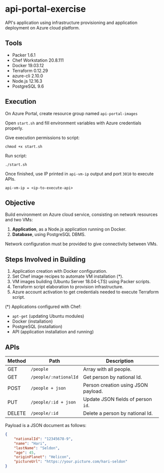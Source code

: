 # api-portal-exercise

API's application using infrastructure provisioning and application deployment on Azure cloud platform.

## Tools

- Packer 1.6.1
- Chef Workstation 20.8.111
- Docker 19.03.12
- Terraform 0.12.29
- azure-cli 2.10.0
- Node.js 12.16.3
- PostgreSQL 9.6

## Execution

On Azure Portal, create resource group named `api-portal-images`

Open `start.sh` and fill environment variables with Azure credentials properly.

Give execution permissions to script:

```
chmod +x start.sh
```

Run script:

```
./start.sh
```

Once finished, use IP printed in `api-vm-ip` output and port `3010` to execute APIs.

```
api-vm-ip = <ip-to-execute-api>
```

## Objective

Build environment on Azure cloud service, consisting on network resources and two VMs:

1. **Application**, as a Node.js application running on Docker.
2. **Database**, using PostgreSQL DBMS.

Network configuration must be provided to give connectivity between VMs.

## Steps Involved in Building

1. Application creation with Docker configuration.
2. Set Chef image recipes to automate VM installation (*).
3. VM images building (Ubuntu Server 18.04-LTS) using Packer scripts.
4. Terraform script elaboration to provision infrastructure.
5. Azure account activation to get credentials needed to execute Terraform script.

(*) Applications configured with Chef:

- `apt-get` (updating Ubuntu modules)
- Docker (installation)
- PostgreSQL (installation)
- API (application installation and running)

## APIs

| Method | Path | Description |
| ------ | ---- | ----------- |
| GET | `/people` | Array with all people. |
| GET | `/people/:nationalId` | Get person by national Id. |
| POST | `/people + json` | Person creation using JSON payload. |
| PUT | `/people/:id + json` | Update JSON fields of person `id`. |
| DELETE | `/people/:id` | Delete a person by national Id. |

Payload is a JSON document as follows:

```json
{
    "nationalId": "12345678-9",
    "name": "Hari",
    "lastName": "Seldon",
    "age": 45,
    "originPlanet": "Helicon",
    "pictureUrl": "https://your.picture.com/hari-seldon"
}
```
